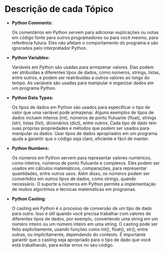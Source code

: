 # Descrição de cada Tópico

- **Python Comments:** 

    Os comentários em Python servem para adicionar explicações ou notas em código fonte para outros programadores ou para você mesmo, para referência futura. Eles não afetam o comportamento do programa e são ignorados pelo interpretador Python.

- **Python Variables:**

    Variáveis em Python são usadas para armazenar valores. Elas podem ser atribuídas a diferentes tipos de dados, como números, strings, listas, entre outros, e podem ser reatribuídas a outros valores ao longo do tempo. As variáveis são usadas para manipular e organizar dados em um programa Python.

- **Python Data Types:**

    Os tipos de dados em Python são usados para especificar o tipo de valor que uma variável pode armazenar. Alguns exemplos de tipos de dados incluem inteiros (int), números de ponto flutuante (float), strings (str), listas (list), dicionários (dict), entre outros. Cada tipo de dado tem suas próprias propriedades e métodos que podem ser usados para manipular os dados. Usar tipos de dados apropriados em um programa ajuda a garantir que o código seja claro, eficiente e fácil de manter.

- **Python Numbers:**

    Os números em Python servem para representar valores numéricos, como inteiros, números de ponto flutuante e complexos. Eles podem ser usados em cálculos matemáticos, comparações, para representar quantidades, entre outros usos. Além disso, os números podem ser convertidos em outros tipos de dados, como strings, quando necessário. O suporte a números em Python permite a implementação de muitos algoritmos e técnicas matemáticas em programas.

- **Python Casting:**

    O casting em Python é o processo de conversão de um tipo de dado para outro. Isso é útil quando você precisa trabalhar com valores de diferentes tipos de dados, por exemplo, convertendo uma string em um número inteiro ou um número inteiro em uma string. O casting pode ser feito explicitamente, usando funções como int(), float(), str(), entre outras, ou implicitamente, dependendo do contexto. É importante garantir que o casting seja apropriado para o tipo de dado que você está trabalhando, para evitar erros no seu código.